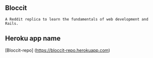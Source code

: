 ## Bloccit
```
A Reddit replica to learn the fundamentals of web development and Rails.
```
## Heroku app name
[Bloccit-repo] (https://bloccit-repo.herokuapp.com)

